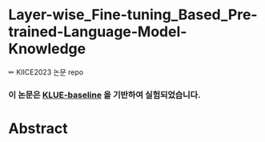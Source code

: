 # Layer-wise_Fine-tuning_Based_Pre-trained-Language-Model-Knowledge
✏ KIICE2023 논문 repo

### 이 논문은 [KLUE-baseline](https://github.com/KLUE-benchmark/KLUE-baseline) 을 기반하여 실험되었습니다. 

# Abstract
